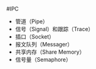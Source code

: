 #IPC

- 管道（Pipe）
- 信号（Signal）和跟踪（Trace）
- 插口（Socket）
- 报文队列（Messager）
- 共享内存（Share Memory）
- 信号量（Semaphore）